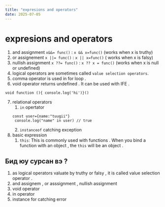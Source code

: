```yaml
---
title: "expresions and operators"
date: 2025-07-05
---
```


# expresions and operators

1. and assignment `x&&= func()` : `x && x=func()` (works when x is truthy)
2. or assignement `x ||= func()` : `x || x=func()` ( works when x is falsy)
3. nullish assignment `x ??= func()` : `x ?? x = func()` (works when x is null or undefined)
4. logical operators are sometimes called `value selection operators`.
5. comma operator is used in for loop .
6. void operator returns undefined . It can be used with IFE .

```
void function (){ console.log('hi')}()
```

7. relational operators
   1. `in` opertator
   ```
   const user={name:"tuugii"}
    console.log("name" in user) // true
   ```
   2. `instanceof`
      catching exception
8. basic expression
   1. `this`: This is commonly used with functions . When you bind a function with an object , the `this` will be an object .

## Бид юу сурсан вэ ?

1. as logical operators valuate by truthy or falsy , it is called value selection operator .
2. and assignem , or asssignment , nullish assignment
3. void operator
4. in operator
5. instance for catching error
